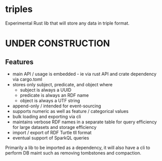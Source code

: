 # triples

Experimental Rust lib that will store any data in triple format.

# UNDER CONSTRUCTION

## Features

* main API / usage is embedded - ie via rust API and crate dependency via cargo.toml
* stores only subject, predicate, and object where 
  * subject is always a UUID
  * predicate is always an RDF name
  * object is always a UTF string
* append-only / intended for event-sourcing
* supports numeric as well as feature / categorical values
* bulk loading and exporting via cli
* maintains verbose RDF names in a separate table for query efficiency for large datasets and storage efficiency
* import / export of RDF Turtle tll format
* eventual support of SparkQL queries

Primarily a lib to be imported as a dependency, it will also have a cli to
perform DB maint such as removing tombstones and compaction.

